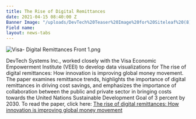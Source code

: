 ```yaml
---
title: The Rise of Digital Remittances
date: 2021-04-15 08:40:00 Z
Banner Image: "/uploads/DevTech%20Teaser%20Image%20for%20Siteleaf%20(8).png"
Field name: 
layout: news-tabs
---
```


![Visa- Digital Remittances Front 1.png](/uploads/Visa-%20Digital%20Remittances%20Front%201.png)


DevTech Systems Inc., worked closely with the Visa Economic Empowerment Institute (VEEI) to develop data visualizations for The rise of digital remittances: How innovation is improving global money movement. The paper examines remittance trends, highlights the importance of digital remittances in driving cost savings, and emphasizes the importance of collaboration between the public and private sector in bringing costs towards the United Nations Sustainable Development Goal of 3 percent by 2030. 
To read the paper, click here: [The rise of digital remittances: How innovation is improving global money movement ](https://usa.visa.com/dam/VCOM/global/ms/documents/veei-the-rise-of-digital-remittances.pdf)